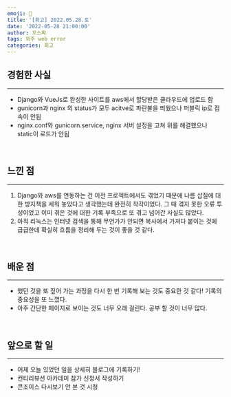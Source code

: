 ```yaml
---
emoji: 📝
title: '[회고] 2022.05.28.토'
date: '2022-05-28 21:00:00'
author: 꼬스쨔
tags: 외주 web error
categories: 회고
---
```


## 경험한 사실
<hr />

- Django와 VueJs로 완성한 사이트를 aws에서 할당받은 클라우드에 업로드 함      
- gunicorn과 nginx 의 status가 모두 acitve로 파란불을 띄웠으나 퍼블릭 ip로 접속이 안됨        
- nginx.conf와 gunicorn.service, nginx 서버 설정을 고쳐 위를 해결했으나 static이 로드가 안됨       

<br>

## 느낀 점
<hr />

 1. Django와 aws를 연동하는 건 이전 프로젝트에서도 겪었기 때문에 나름 삽질에 대한 방지책을 세워 놓았다고 생각했는데 완전히 착각이었다. 그 때 겪지 못한 오류 투성이었고 이미 겪은 것에 대한 기록 부족으로 또 겪고 넘어간 사실도 많았다.         
 2. 아직 리눅스는 인터넷 검색을 통해 무언가가 안되면 복사에서 가져다 붙이는 것에 급급한데 확실히 흐름을 정리해 두는 것이 좋을 것 같다.            

 <br>

## 배운 점
<hr />

 - 했던 것을 또 짚어 가는 과정을 다시 한 번 기록해 보는 것도 중요한 것 같다! 기록의 중요성을 또 느꼈다.
 - 아주 간단한 페이지로 보이는 것도 너무 오래 걸린다. 공부 할 것이 너무 많다.      

 <br>

 ## 앞으로 할 일
 <hr />

  - 어제 오늘 있었던 일을 상세히 블로그에 기록하기!            
  - 컨티리뷰션 아카데미 참가 신청서 작성하기           
  - 콘조이스 다시보기 안 본 것 시청      

```toc
```
